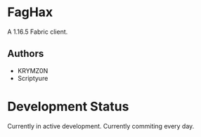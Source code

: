 # FagHax
A 1.16.5 Fabric client.

## Authors
- KRYMZ0N
- Scriptyure

# Development Status
Currently in active development. Currently commiting every day.
